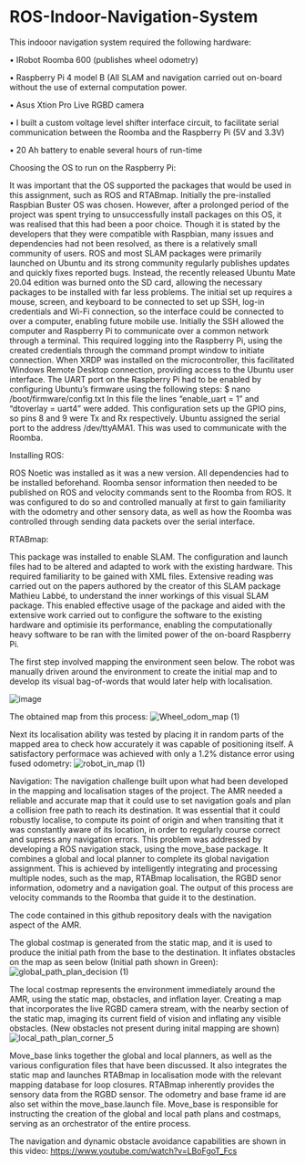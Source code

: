 # ROS-Indoor-Navigation-System
This indooor navigation system required the following hardware:

• IRobot Roomba 600 (publishes wheel odometry)

• Raspberry Pi 4 model B (All SLAM and navigation carried out on-board without the use of external computation power.

• Asus Xtion Pro Live RGBD camera

• I built a custom voltage level shifter interface circuit, to facilitate serial communication between the Roomba and the Raspberry Pi (5V and 3.3V)

• 20 Ah battery to enable several hours of run-time

Choosing the OS to run on the Raspberry Pi:

It was important that the OS supported the packages that would 
be used in this assignment, such as ROS and RTABmap. Initially the pre-installed Raspbian Buster OS
was chosen. However, after a prolonged period of the project was spent trying to unsuccessfully
install packages on this OS, it was realised that this had been a poor choice.
Though it is stated by the developers that they were compatible with Raspbian, many issues and dependencies had not 
been resolved, as there is a relatively small community of users. ROS and most SLAM packages were 
primarily launched on Ubuntu and its strong community regularly publishes updates and quickly 
fixes reported bugs. Instead, the recently released Ubuntu Mate 20.04 edition was burned onto the 
SD card, allowing the necessary packages to be installed with far less problems.
The initial set up requires a mouse, screen, and keyboard to 
be connected to set up SSH, log-in credentials and Wi-Fi connection, so the interface could be 
connected to over a computer, enabling future mobile use. Initially the SSH allowed the computer 
and Raspberry Pi to communicate over a common network through a terminal. This required logging 
into the Raspberry Pi, using the created credentials through the command prompt window to 
initiate connection. When XRDP was installed on the microcontroller, this facilitated Windows 
Remote Desktop connection, providing access to the Ubuntu user interface. The UART port on the 
Raspberry Pi had to be enabled by configuring Ubuntu’s firmware using the following steps:
$ nano /boot/firmware/config.txt
In this file the lines “enable_uart = 1” and “dtoverlay = uart4” were added. This configuration sets up 
the GPIO pins, so pins 8 and 9 were Tx and Rx respectively. Ubuntu assigned the serial port to the 
address /dev/ttyAMA1. This was used to communicate with the Roomba.

Installing ROS:

ROS Noetic was installed as it was a new version. All dependencies had to be installed beforehand. Roomba sensor information then needed to be published on ROS and velocity commands sent to the Roomba from ROS. It was configured to do so and controlled manually at first to gain familiarity with the odometry and other sensory data, as well as how the Roomba was controlled through sending data packets over the serial interface.

RTABmap:

This package was installed to enable SLAM. The configuration and launch files had to be altered and adapted to work with the existing hardware. This required familiarity to be gained with XML files. Extensive reading was carried out on the papers authored by the creator of this SLAM package ‪Mathieu Labbé, to understand the inner workings of this visual SLAM package. This enabled effective usage of the package and aided with the extensive work carried out to configure the software to the existing hardware and optimisie its performance, enabling the computationally heavy software to be ran with the limited power of the on-board Raspberry Pi.

The first step involved mapping the environment seen below. The robot was manually driven around the environment to create the initial map and to develop its visual bag-of-words that would later help with localisation.
 
![image](https://user-images.githubusercontent.com/86829520/151217551-51ed2990-78cd-410c-a529-1bdd8cb1fb44.png)

The obtained map from this process:
![Wheel_odom_map (1)](https://user-images.githubusercontent.com/86829520/151218846-9ce25291-2f7c-425d-9dfa-ccd7ab473cee.png)

Next its localisation ability was tested by placing it in random parts of the mapped area to check how accurately it was capable of positioning itself. A satisfactory performace was achieved with only a 1.2% distance error using fused odometry:
![robot_in_map (1)](https://user-images.githubusercontent.com/86829520/151371823-42423dc4-1a7e-4ee7-91de-f08102cf2ce3.png)

Navigation:
The navigation challenge built upon what had been developed in the mapping and localisation stages 
of the project. The AMR needed a reliable and accurate map that it could use to set navigation goals 
and plan a collision free path to reach its destination. It was essential that it could robustly localise, 
to compute its point of origin and when transiting that it was constantly aware of its location, in 
order to regularly course correct and supress any navigation errors. This problem was addressed by 
developing a ROS navigation stack, using the move_base package. It combines a global and local 
planner to complete its global navigation assignment. This is achieved by intelligently integrating and 
processing multiple nodes, such as the map, RTABmap localisation, the RGBD senor information, 
odometry and a navigation goal. The output of this process are velocity commands to the Roomba
that guide it to the destination.

The code contained in this github repository deals with the navigation aspect of the AMR.

The global costmap is generated from the static map, and it is used to produce the initial path from the 
base to the destination. It inflates obstacles on the map as seen below (Initial path shown in Green):
![global_path_plan_decision (1)](https://user-images.githubusercontent.com/86829520/151380521-535bb817-2424-4ab6-b701-ddf780b390be.png)

The local costmap represents the environment immediately around the AMR, using the static map,
obstacles, and inflation layer. Creating a map that incorporates the live RGBD camera stream, with 
the nearby section of the static map, imaging its current field of vision and inflating any visible 
obstacles. (New obstacles not present during inital mapping are shown)
![local_path_plan_corner_5](https://user-images.githubusercontent.com/86829520/151381141-d3dfa4b0-458c-4de1-83dd-9b09fc3e3204.png)


Move_base links together the global and local planners, as well as the various 
configuration files that have been discussed. It also integrates the static map and launches RTABmap 
in localisation mode with the relevant mapping database for loop closures. RTABmap inherently 
provides the sensory data from the RGBD sensor. The odometry and base frame id are also set
within the move_base.launch file. Move_base is responsible for instructing the creation of the global 
and local path plans and costmaps, serving as an orchestrator of the entire process.


The navigation and dynamic obstacle avoidance capabilities are shown in this video:
https://www.youtube.com/watch?v=LBoFgoT_Fcs

